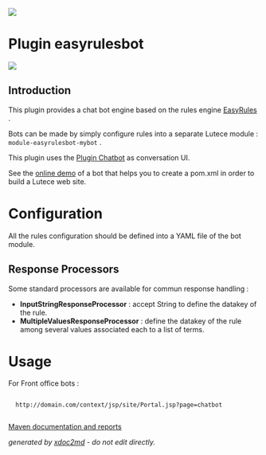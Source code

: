![](http://dev.lutece.paris.fr/jenkins/buildStatus/icon?job=chat-plugin-easyrulesbot-deploy)
# Plugin easyrulesbot

![](http://dev.lutece.paris.fr/plugins/plugin-easyrulesbot/images/easyrulesbot.jpg)

## Introduction

This plugin provides a chat bot engine based on the rules engine [EasyRules](https://github.com/EasyRules/easyrules) .

Bots can be made by simply configure rules into a separate Lutece module : `module-easyrulesbot-mybot` .

This plugin uses the [Plugin Chatbot](https://github.com/lutece-platform/lutece-chat-plugin-chatbot) as conversation UI.

See the [online demo](http://dev.lutece.paris.fr/incubator/jsp/site/Portal.jsp?page=chatbot) of a bot that helps you to create a pom.xml in order to build a Lutece web site.

# Configuration

All the rules configuration should be defined into a YAML file of the bot module.

## Response Processors

Some standard processors are available for commun response handling :
 
*  **InputStringResponseProcessor** : accept String to define the datakey of the rule.
*  **MultipleValuesResponseProcessor** : define the datakey of the rule among several values associated each to a list of terms.


# Usage

For Front office bots :


```

  http://domain.com/context/jsp/site/Portal.jsp?page=chatbot
                
```



[Maven documentation and reports](http://dev.lutece.paris.fr/plugins/plugin-easyrulesbot/)



 *generated by [xdoc2md](https://github.com/lutece-platform/tools-maven-xdoc2md-plugin) - do not edit directly.*